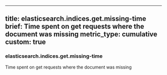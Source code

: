 
---
title: elasticsearch.indices.get.missing-time
brief: Time spent on get requests where the document was missing
metric_type: cumulative
custom: true
---
### elasticsearch.indices.get.missing-time

Time spent on get requests where the document was missing
